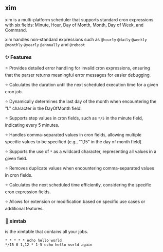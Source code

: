 ## xim

xim is a multi-platform scheduler that supports standard cron expressions with six fields: Minute, Hour, Day of Month, Month, Day of Week, and Command.

xim handles non-standard expressions such as `@hourly` `@daily` `@weekly` `@monthly` `@yearly` `@annually` and `@reboot`

### ✨ Features
⭐ Provides detailed error handling for invalid cron expressions, ensuring that the parser returns meaningful error messages for easier debugging.

⭐ Calculates the duration until the next scheduled execution time for a given cron job.

⭐ Dynamically determines the last day of the month when encountering the "L" character in the DayOfMonth field.

⭐ Supports step values in cron fields, such as `*/5` in the minute field, indicating every 5 minutes.

⭐ Handles comma-separated values in cron fields, allowing multiple specific values to be specified (e.g., "1,15" in the day of month field).

⭐ Supports the use of `*` as a wildcard character, representing all values in a given field.

⭐ Removes duplicate values when encountering comma-separated values in cron fields.

⭐ Calculates the next scheduled time efficiently, considering the specific cron expression fields.

⭐ Allows for extension or modification based on specific use cases or additional features.

### 📝 ximtab
is the ximtable that contains all your jobs.
```
* * * * * echo hello world
*/15 0 1,12 * 1-5 echo hello world again
```